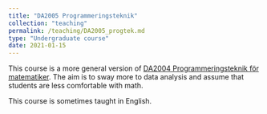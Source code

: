 ```yaml
---
title: "DA2005 Programmeringsteknik"
collection: "teaching"
permalink: /teaching/DA2005_progtek.md
type: "Undergraduate course"
date: 2021-01-15
---
```


This course is a more general version of [DA2004 Programmeringsteknik för
matematiker](https://lars.arvestad.se/teaching/DA2004_progtek.md). The aim is to
sway more to data analysis and assume that students are less comfortable with
math.

This course is sometimes taught in English.
